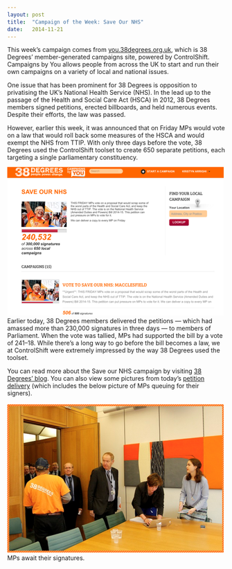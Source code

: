 ```yaml
---
layout:	post
title:	"Campaign of the Week: Save Our NHS"
date:	2014-11-21
---
```


This week’s campaign comes from [you.38degrees.org.uk](https://you.38degrees.org.uk), which is 38 Degrees’ member-generated campaigns site, powered by ControlShift. Campaigns by You allows people from across the UK to start and run their own campaigns on a variety of local and national issues.

One issue that has been prominent for 38 Degrees is opposition to privatising the UK’s National Health Service (NHS). In the lead up to the passage of the Health and Social Care Act (HSCA) in 2012, 38 Degrees members signed petitions, erected billboards, and held numerous events. Despite their efforts, the law was passed.

However, earlier this week, it was announced that on Friday MPs would vote on a law that would roll back some measures of the HSCA and would exempt the NHS from TTIP. With only three days before the vote, 38 Degrees used the ControlShift toolset to create 650 separate petitions, each targeting a single parliamentary constituency.

![](/img/0*4bFfczipgPZRY3rE.png)Earlier today, 38 Degrees members delivered the petitions — which had amassed more than 230,000 signatures in three days — to members of Parliament. When the vote was tallied, MPs had supported the bill by a vote of 241–18. While there’s a long way to go before the bill becomes a law, we at ControlShift were extremely impressed by the way 38 Degrees used the toolset.

You can read more about the Save our NHS campaign by visiting [38 Degrees’ blog](https://home.38degrees.org.uk/news/). You can also view some pictures from today’s [petition delivery](http://t.umblr.com/redirect?z=http%3A%2F%2Fblog.38degrees.org.uk%2F2014%2F11%2F21%2Fsave-our-nhs-petitions-straight-to-mps%2F&t=NWZlMzc5NDFiMTIwN2RhOGI0MTEyMzEzNmUyNjVkNzhlOTcwNzcyZixDTWNMeFBlQg%3D%3D&b=t%3AFXw8Xto7fd-MtUhR45PfSw&p=http%3A%2F%2Fcontrolshiftblog.tumblr.com%2Fpost%2F103235673566%2Fcampaign-of-the-week-save-our-nhs&m=1) (which includes the below picture of MPs queuing for their signers).


![](/img/0*-3lcq4U7JGOcF9SA.png)MPs await their signatures.


